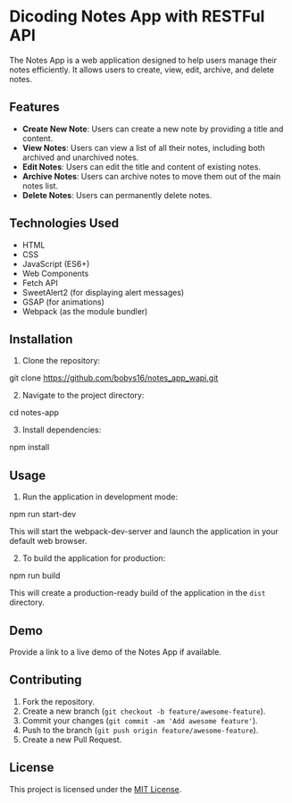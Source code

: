 # Dicoding Notes App with RESTFul API

The Notes App is a web application designed to help users manage their notes efficiently. It allows users to create, view, edit, archive, and delete notes.

## Features

- **Create New Note**: Users can create a new note by providing a title and content.
- **View Notes**: Users can view a list of all their notes, including both archived and unarchived notes.
- **Edit Notes**: Users can edit the title and content of existing notes.
- **Archive Notes**: Users can archive notes to move them out of the main notes list.
- **Delete Notes**: Users can permanently delete notes.

## Technologies Used

- HTML
- CSS
- JavaScript (ES6+)
- Web Components
- Fetch API
- SweetAlert2 (for displaying alert messages)
- GSAP (for animations)
- Webpack (as the module bundler)

## Installation

1. Clone the repository:

git clone https://github.com/bobys16/notes_app_wapi.git


2. Navigate to the project directory:

cd notes-app

3. Install dependencies:

npm install

## Usage

1. Run the application in development mode:

npm run start-dev

This will start the webpack-dev-server and launch the application in your default web browser.

2. To build the application for production:

npm run build


This will create a production-ready build of the application in the `dist` directory.

## Demo

Provide a link to a live demo of the Notes App if available.

## Contributing

1. Fork the repository.
2. Create a new branch (`git checkout -b feature/awesome-feature`).
3. Commit your changes (`git commit -am 'Add awesome feature'`).
4. Push to the branch (`git push origin feature/awesome-feature`).
5. Create a new Pull Request.

## License

This project is licensed under the [MIT License](LICENSE).
